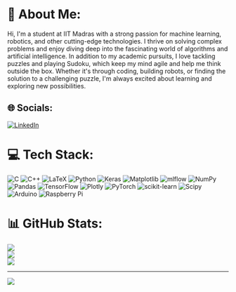 # 💫 About Me:
Hi, I'm a student at IIT Madras with a strong passion for machine learning, robotics, and other cutting-edge technologies. I thrive on solving complex problems and enjoy diving deep into the fascinating world of algorithms and artificial intelligence. In addition to my academic pursuits, I love tackling puzzles and playing Sudoku, which keep my mind agile and help me think outside the box. Whether it's through coding, building robots, or finding the solution to a challenging puzzle, I'm always excited about learning and exploring new possibilities.


## 🌐 Socials:
[![LinkedIn](https://img.shields.io/badge/LinkedIn-%230077B5.svg?logo=linkedin&logoColor=white)](https://linkedin.com/in/rishwanth-p-b-858924234) 

# 💻 Tech Stack:
![C](https://img.shields.io/badge/c-%2300599C.svg?style=for-the-badge&logo=c&logoColor=white) ![C++](https://img.shields.io/badge/c++-%2300599C.svg?style=for-the-badge&logo=c%2B%2B&logoColor=white) ![LaTeX](https://img.shields.io/badge/latex-%23008080.svg?style=for-the-badge&logo=latex&logoColor=white) ![Python](https://img.shields.io/badge/python-3670A0?style=for-the-badge&logo=python&logoColor=ffdd54) ![Keras](https://img.shields.io/badge/Keras-%23D00000.svg?style=for-the-badge&logo=Keras&logoColor=white) ![Matplotlib](https://img.shields.io/badge/Matplotlib-%23ffffff.svg?style=for-the-badge&logo=Matplotlib&logoColor=black) ![mlflow](https://img.shields.io/badge/mlflow-%23d9ead3.svg?style=for-the-badge&logo=numpy&logoColor=blue) ![NumPy](https://img.shields.io/badge/numpy-%23013243.svg?style=for-the-badge&logo=numpy&logoColor=white) ![Pandas](https://img.shields.io/badge/pandas-%23150458.svg?style=for-the-badge&logo=pandas&logoColor=white) ![TensorFlow](https://img.shields.io/badge/TensorFlow-%23FF6F00.svg?style=for-the-badge&logo=TensorFlow&logoColor=white) ![Plotly](https://img.shields.io/badge/Plotly-%233F4F75.svg?style=for-the-badge&logo=plotly&logoColor=white) ![PyTorch](https://img.shields.io/badge/PyTorch-%23EE4C2C.svg?style=for-the-badge&logo=PyTorch&logoColor=white) ![scikit-learn](https://img.shields.io/badge/scikit--learn-%23F7931E.svg?style=for-the-badge&logo=scikit-learn&logoColor=white) ![Scipy](https://img.shields.io/badge/SciPy-%230C55A5.svg?style=for-the-badge&logo=scipy&logoColor=%white) ![Arduino](https://img.shields.io/badge/-Arduino-00979D?style=for-the-badge&logo=Arduino&logoColor=white) ![Raspberry Pi](https://img.shields.io/badge/-RaspberryPi-C51A4A?style=for-the-badge&logo=Raspberry-Pi)
# 📊 GitHub Stats:
![](https://github-readme-stats.vercel.app/api?username=chefwork24&theme=dracula&hide_border=false&include_all_commits=true&count_private=true)<br/>
![](https://github-readme-streak-stats.herokuapp.com/?user=chefwork24&theme=dracula&hide_border=false)<br/>
![](https://github-readme-stats.vercel.app/api/top-langs/?username=chefwork24&theme=dracula&hide_border=false&include_all_commits=true&count_private=true&layout=compact)

<!--### 🔝 Top Contributed Repo 
<!--![](https://github-contributor-stats.vercel.app/api?username=chefwork24&limit=5&theme=dracula&combine_all_yearly_contributions=true)-->

---
[![](https://visitcount.itsvg.in/api?id=chefwork24&icon=0&color=0)](https://visitcount.itsvg.in)

<!-- Proudly created with GPRM ( https://gprm.itsvg.in ) -->
